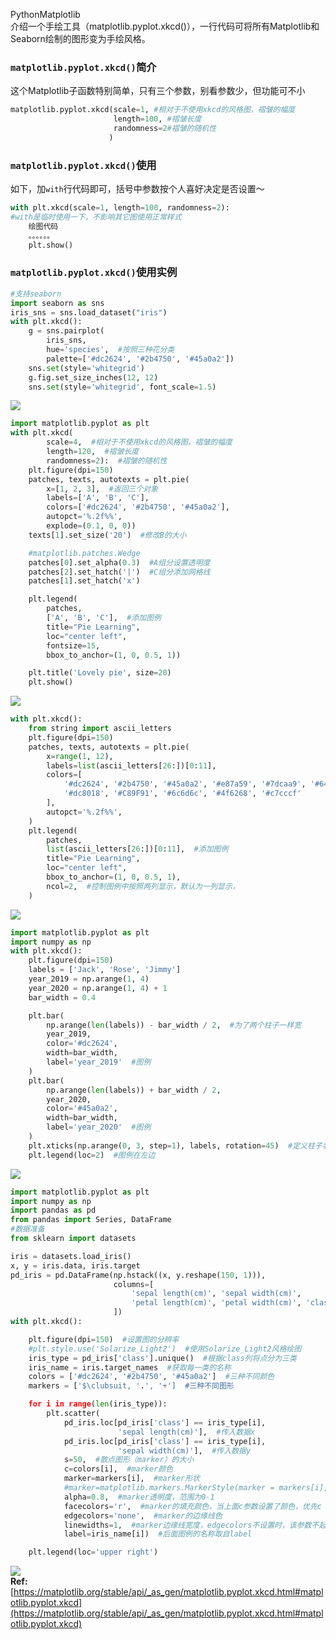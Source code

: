 PythonMatplotlib<br />介绍一个手绘工具（matplotlib.pyplot.xkcd()），一行代码可将所有Matplotlib和Seaborn绘制的图形变为手绘风格。
<a name="C8810"></a>
### `matplotlib.pyplot.xkcd()`简介
这个Matplotlib子函数特别简单，只有三个参数，别看参数少，但功能可不小
```python
matplotlib.pyplot.xkcd(scale=1, #相对于不使用xkcd的风格图，褶皱的幅度
                       length=100, #褶皱长度
                       randomness=2#褶皱的随机性
                      )
```
<a name="UDJ0w"></a>
### `matplotlib.pyplot.xkcd()`使用
如下，加`with`行代码即可，括号中参数按个人喜好决定是否设置～
```python
with plt.xkcd(scale=1, length=100, randomness=2):
#with是临时使用一下，不影响其它图使用正常样式
    绘图代码
    。。。。。。
    plt.show()
```
<a name="LzGJF"></a>
### `matplotlib.pyplot.xkcd()`使用实例
```python
#支持seaborn
import seaborn as sns
iris_sns = sns.load_dataset("iris")
with plt.xkcd():
    g = sns.pairplot(
        iris_sns,
        hue='species',  #按照三种花分类
        palette=['#dc2624', '#2b4750', '#45a0a2'])
    sns.set(style='whitegrid')
    g.fig.set_size_inches(12, 12)
    sns.set(style='whitegrid', font_scale=1.5)
```
![](./img/1661434535546-88f636aa-094d-424c-8738-40574d8f954d.png)
```python
import matplotlib.pyplot as plt
with plt.xkcd(
        scale=4,  #相对于不使用xkcd的风格图，褶皱的幅度
        length=120,  #褶皱长度
        randomness=2):  #褶皱的随机性
    plt.figure(dpi=150)
    patches, texts, autotexts = plt.pie(
        x=[1, 2, 3],  #返回三个对象
        labels=['A', 'B', 'C'],
        colors=['#dc2624', '#2b4750', '#45a0a2'],
        autopct='%.2f%%',
        explode=(0.1, 0, 0))
    texts[1].set_size('20')  #修改B的大小

    #matplotlib.patches.Wedge
    patches[0].set_alpha(0.3)  #A组分设置透明度
    patches[2].set_hatch('|')  #C组分添加网格线
    patches[1].set_hatch('x')

    plt.legend(
        patches,
        ['A', 'B', 'C'],  #添加图例
        title="Pie Learning",
        loc="center left",
        fontsize=15,
        bbox_to_anchor=(1, 0, 0.5, 1))

    plt.title('Lovely pie', size=20)
    plt.show()
```
![](./img/1661434535588-b3366e6d-a651-44d1-9168-e8f8e020cf1d.png)
```python
with plt.xkcd():
    from string import ascii_letters
    plt.figure(dpi=150)
    patches, texts, autotexts = plt.pie(
        x=range(1, 12),
        labels=list(ascii_letters[26:])[0:11],
        colors=[
            '#dc2624', '#2b4750', '#45a0a2', '#e87a59', '#7dcaa9', '#649E7D',
            '#dc8018', '#C89F91', '#6c6d6c', '#4f6268', '#c7cccf'
        ],
        autopct='%.2f%%',
    )
    plt.legend(
        patches,
        list(ascii_letters[26:])[0:11],  #添加图例
        title="Pie Learning",
        loc="center left",
        bbox_to_anchor=(1, 0, 0.5, 1),
        ncol=2,  #控制图例中按照两列显示，默认为一列显示，
    )
```
![](./img/1661434535590-ceb4af23-0f45-4457-93a8-ef6fa9f1dde5.png)
```python
import matplotlib.pyplot as plt
import numpy as np
with plt.xkcd():
    plt.figure(dpi=150)
    labels = ['Jack', 'Rose', 'Jimmy']
    year_2019 = np.arange(1, 4)
    year_2020 = np.arange(1, 4) + 1
    bar_width = 0.4

    plt.bar(
        np.arange(len(labels)) - bar_width / 2,  #为了两个柱子一样宽
        year_2019,
        color='#dc2624',
        width=bar_width,
        label='year_2019'  #图例
    )
    plt.bar(
        np.arange(len(labels)) + bar_width / 2,
        year_2020,
        color='#45a0a2',
        width=bar_width,
        label='year_2020'  #图例
    )
    plt.xticks(np.arange(0, 3, step=1), labels, rotation=45)  #定义柱子名称
    plt.legend(loc=2)  #图例在左边
```
![](./img/1661434535610-2844c100-37bb-4645-b5e7-4ae0ec0c74a7.png)
```python
import matplotlib.pyplot as plt
import numpy as np
import pandas as pd
from pandas import Series, DataFrame
#数据准备
from sklearn import datasets

iris = datasets.load_iris()
x, y = iris.data, iris.target
pd_iris = pd.DataFrame(np.hstack((x, y.reshape(150, 1))),
                       columns=[
                           'sepal length(cm)', 'sepal width(cm)',
                           'petal length(cm)', 'petal width(cm)', 'class'
                       ])
with plt.xkcd():

    plt.figure(dpi=150)  #设置图的分辨率
    #plt.style.use('Solarize_Light2')  #使用Solarize_Light2风格绘图
    iris_type = pd_iris['class'].unique()  #根据class列将点分为三类
    iris_name = iris.target_names  #获取每一类的名称
    colors = ['#dc2624', '#2b4750', '#45a0a2']  #三种不同颜色
    markers = ['$\clubsuit, '.', '+']  #三种不同图形

    for i in range(len(iris_type)):
        plt.scatter(
            pd_iris.loc[pd_iris['class'] == iris_type[i],
                        'sepal length(cm)'],  #传入数据x
            pd_iris.loc[pd_iris['class'] == iris_type[i],
                        'sepal width(cm)'],  #传入数据y
            s=50,  #散点图形（marker）的大小
            c=colors[i],  #marker颜色
            marker=markers[i],  #marker形状
            #marker=matplotlib.markers.MarkerStyle(marker = markers[i],fillstyle='full'),#设置marker的填充
            alpha=0.8,  #marker透明度，范围为0-1
            facecolors='r',  #marker的填充颜色，当上面c参数设置了颜色，优先c
            edgecolors='none',  #marker的边缘线色
            linewidths=1,  #marker边缘线宽度，edgecolors不设置时，该参数不起作用
            label=iris_name[i])  #后面图例的名称取自label

    plt.legend(loc='upper right')
```
![](./img/1661434535566-8fcef80f-f8a2-44a5-a5db-91e0bc512b00.png)<br />**Ref:** [https://matplotlib.org/stable/api/_as_gen/matplotlib.pyplot.xkcd.html#matplotlib.pyplot.xkcd](https://matplotlib.org/stable/api/_as_gen/matplotlib.pyplot.xkcd.html#matplotlib.pyplot.xkcd)
